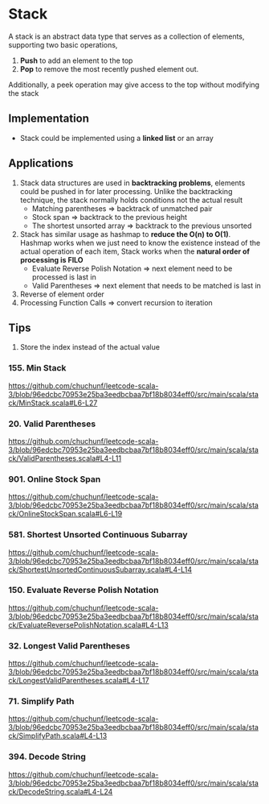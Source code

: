 # Stack
A stack is an abstract data type that serves as a collection of elements, supporting two basic operations,
1. **Push** to add an element to the top
2. **Pop** to remove the most recently pushed element out.

Additionally, a peek operation may give access to the top without modifying the stack

## Implementation
- Stack could be implemented using a **linked list** or an array

## Applications
1. Stack data structures are used in **backtracking problems**, elements could be pushed in for later processing.
   Unlike the backtracking technique, the stack normally holds conditions not the actual result
   - Matching parentheses => backtrack of unmatched pair
   - Stock span => backtrack to the previous height
   - The shortest unsorted array => backtrack to the previous unsorted
2. Stack has similar usage as hashmap to **reduce the O(n) to O(1)**.
   Hashmap works when we just need to know the existence instead of the actual operation of each item,
   Stack works when the **natural order of processing is FILO**
   - Evaluate Reverse Polish Notation => next element need to be processed is last in
   - Valid Parentheses => next element that needs to be matched is last in
3. Reverse of element order
4. Processing Function Calls => convert recursion to iteration

## Tips
1. Store the index instead of the actual value

### 155. Min Stack
https://github.com/chuchunf/leetcode-scala-3/blob/96edcbc70953e25ba3eedbcbaa7bf18b8034eff0/src/main/scala/stack/MinStack.scala#L6-L27

### 20. Valid Parentheses
https://github.com/chuchunf/leetcode-scala-3/blob/96edcbc70953e25ba3eedbcbaa7bf18b8034eff0/src/main/scala/stack/ValidParentheses.scala#L4-L11

### 901. Online Stock Span
https://github.com/chuchunf/leetcode-scala-3/blob/96edcbc70953e25ba3eedbcbaa7bf18b8034eff0/src/main/scala/stack/OnlineStockSpan.scala#L6-L19

### 581. Shortest Unsorted Continuous Subarray
https://github.com/chuchunf/leetcode-scala-3/blob/96edcbc70953e25ba3eedbcbaa7bf18b8034eff0/src/main/scala/stack/ShortestUnsortedContinuousSubarray.scala#L4-L14

### 150. Evaluate Reverse Polish Notation
https://github.com/chuchunf/leetcode-scala-3/blob/96edcbc70953e25ba3eedbcbaa7bf18b8034eff0/src/main/scala/stack/EvaluateReversePolishNotation.scala#L4-L13

### 32. Longest Valid Parentheses
https://github.com/chuchunf/leetcode-scala-3/blob/96edcbc70953e25ba3eedbcbaa7bf18b8034eff0/src/main/scala/stack/LongestValidParentheses.scala#L4-L17

### 71. Simplify Path
https://github.com/chuchunf/leetcode-scala-3/blob/96edcbc70953e25ba3eedbcbaa7bf18b8034eff0/src/main/scala/stack/SimplifyPath.scala#L4-L13

### 394. Decode String
https://github.com/chuchunf/leetcode-scala-3/blob/96edcbc70953e25ba3eedbcbaa7bf18b8034eff0/src/main/scala/stack/DecodeString.scala#L4-L24
